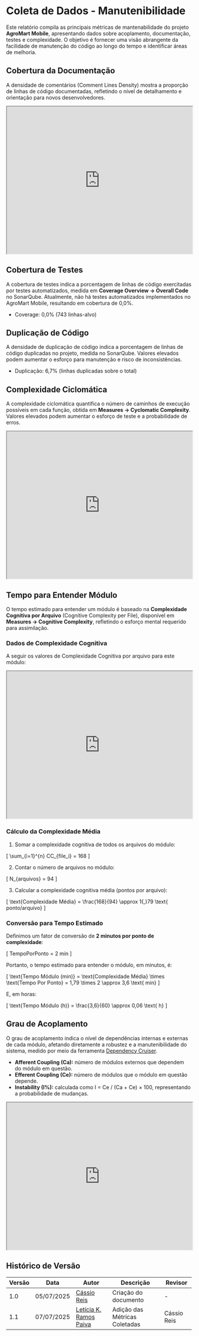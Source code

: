 # Coleta de Dados - Manutenibilidade

Este relatório compila as principais métricas de mantenabilidade do projeto **AgroMart Mobile**, apresentando dados sobre acoplamento, documentação, testes e complexidade. O objetivo é fornecer uma visão abrangente da facilidade de manutenção do código ao longo do tempo e    identificar áreas de melhoria.

## Cobertura da Documentação 
A densidade de comentários (Comment Lines Density) mostra a proporção de linhas de código documentadas, refletindo o nível de detalhamento e orientação para novos desenvolvedores.

<iframe src="https://docs.google.com/spreadsheets/d/e/2PACX-1vSNxb8XTYT0tBarvdkgRM-JmTcfH8NtNll_mk8R1UiqRuei8gKxO2oTdkQT8kwrtbX78xkXDrAmuPyh/pubhtml?gid=159077419&amp;single=true&amp;widget=true&amp;headers=false" width="100%" height="400"></iframe>

## Cobertura de Testes

A cobertura de testes indica a porcentagem de linhas de código exercitadas por testes automatizados, medida em **Coverage Overview → Overall Code** no SonarQube. Atualmente, não há testes automatizados implementados no AgroMart Mobile, resultando em cobertura de 0,0%.

- Coverage: 0,0% (743 linhas-alvo)

## Duplicação de Código

A densidade de duplicação de código indica a porcentagem de linhas de código duplicadas no projeto, medida no SonarQube. Valores elevados podem aumentar o esforço para manutenção e risco de inconsistências.

- Duplicação: 6,7% (linhas duplicadas sobre o total)

## Complexidade Ciclomática 
A complexidade ciclomática quantifica o número de caminhos de execução possíveis em cada função, obtida em **Measures → Cyclomatic Complexity**. Valores elevados podem aumentar o esforço de teste e a probabilidade de erros.

<iframe src="https://docs.google.com/spreadsheets/d/e/2PACX-1vSNxb8XTYT0tBarvdkgRM-JmTcfH8NtNll_mk8R1UiqRuei8gKxO2oTdkQT8kwrtbX78xkXDrAmuPyh/pubhtml?gid=0&amp;single=true&amp;widget=true&amp;headers=false" width="100%" height="400"></iframe>


## Tempo para Entender Módulo

O tempo estimado para entender um módulo é baseado na **Complexidade Cognitiva por Arquivo** (Cognitive Complexity per File), disponível em **Measures → Cognitive Complexity**, refletindo o esforço mental requerido para assimilação.

### Dados de Complexidade Cognitiva

A seguir os valores de Complexidade Cognitiva por arquivo para este módulo:

<iframe src="https://docs.google.com/spreadsheets/d/e/2PACX-1vSNxb8XTYT0tBarvdkgRM-JmTcfH8NtNll_mk8R1UiqRuei8gKxO2oTdkQT8kwrtbX78xkXDrAmuPyh/pubhtml?gid=1915115669&amp;single=true&amp;widget=true&amp;headers=false" width="100%" height="400"></iframe>

### Cálculo da Complexidade Média

1. Somar a complexidade cognitiva de todos os arquivos do módulo:  

\[
\sum_{i=1}^{n} CC_{file_i} = 168
\]

2. Contar o número de arquivos no módulo:  

\[
N_{arquivos} = 94
\]

3. Calcular a complexidade cognitiva média (pontos por arquivo):  

\[
\text{Complexidade Média} = \frac{168}{94} \approx 1{,}79 \text{ ponto/arquivo}
\]

### Conversão para Tempo Estimado

Definimos um fator de conversão de **2 minutos por ponto de complexidade**:

\[
TempoPorPonto = 2 min
\]


Portanto, o tempo estimado para entender o módulo, em minutos, é:

\[
\text{Tempo Módulo (min)} = \text{Complexidade Média} \times \text{Tempo Por Ponto} = 1,79 \times 2 \approx 3,6 \text{ min}
\]

E, em horas:

\[
\text{Tempo Módulo (h)} = \frac{3,6}{60} \approx 0,06 \text{ h}
\]

## Grau de Acoplamento 

O grau de acoplamento indica o nível de dependências internas e externas de cada módulo, afetando diretamente a robustez e a manutenibilidade do sistema, medido por meio da ferramenta [Dependency Cruiser](https://www.npmjs.com/package/dependency-cruiser).

- **Afferent Coupling (Ca):** número de módulos externos que dependem do módulo em questão.
- **Efferent Coupling (Ce):** número de módulos que o módulo em questão depende.
- **Instability (I%):** calculada como I = Ce / (Ca + Ce) × 100, representando a probabilidade de mudanças.

<iframe src="https://docs.google.com/spreadsheets/d/e/2PACX-1vSNxb8XTYT0tBarvdkgRM-JmTcfH8NtNll_mk8R1UiqRuei8gKxO2oTdkQT8kwrtbX78xkXDrAmuPyh/pubhtml?gid=813725741&amp;single=true&amp;widget=true&amp;headers=false" width="100%" height="400"></iframe>

## Histórico de Versão

| Versão | Data       | Autor                                                         | Descrição                                         | Revisor       |
| ------ | ---------- | ------------------------------------------------------------- | ------------------------------------------------- | ------------- |
| 1.0    | 05/07/2025 | [Cássio Reis](https://github.com/csreis72)                    | Criação do documento                              | -             |
| 1.1    | 07/07/2025 | [Letícia K. Ramos Paiva](https://github.com/leticiakrpaiva)   | Adição das Métricas Coletadas | Cássio Reis   |
